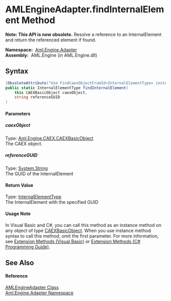 AMLEngineAdapter.findInternalElement Method
===========================================


**Note: This API is now obsolete.**
Resolve a reference to an InternalElement and return the referenced element if found.

  **Namespace:**  [Aml.Engine.Adapter][1]  
  **Assembly:**  AML.Engine (in AML.Engine.dll)

Syntax
------

```csharp
[ObsoleteAttribute("Use FindCaexObjectFromId<InternalElementType> instead.")]
public static InternalElementType findInternalElement(
	this CAEXBasicObject caexObject,
	string referenceGUID
)
```

#### Parameters

##### *caexObject*
Type: [Aml.Engine.CAEX.CAEXBasicObject][2]  
The CAEX object.

##### *referenceGUID*
Type: [System.String][3]  
The GUID of the InternalElement

#### Return Value
Type: [InternalElementType][4]  
 The InternalElement with the specified GUID 
#### Usage Note
In Visual Basic and C#, you can call this method as an instance method on any object of type [CAEXBasicObject][2]. When you use instance method syntax to call this method, omit the first parameter. For more information, see [Extension Methods (Visual Basic)][5] or [Extension Methods (C# Programming Guide)][6].

See Also
--------

#### Reference
[AMLEngineAdapter Class][7]  
[Aml.Engine.Adapter Namespace][1]  

[1]: ../README.md
[2]: ../../Aml.Engine.CAEX/CAEXBasicObject/README.md
[3]: https://docs.microsoft.com/dotnet/api/system.string
[4]: ../../Aml.Engine.CAEX/InternalElementType/README.md
[5]: https://docs.microsoft.com/dotnet/visual-basic/programming-guide/language-features/procedures/extension-methods
[6]: https://docs.microsoft.com/dotnet/csharp/programming-guide/classes-and-structs/extension-methods
[7]: README.md
[8]: https://www.automationml.org
[9]: ../../icons/logoShade.png